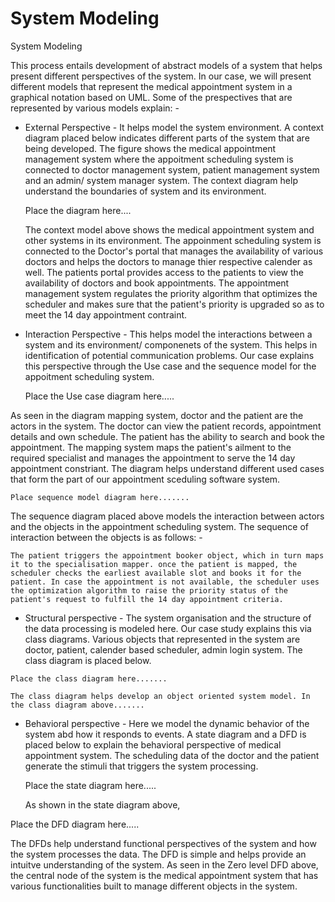 # System Modeling


System Modeling

This process entails development of abstract models of a system that helps present different perspectives of the system. In our case, we will present different models that represent the medical appointment system in a graphical notation based on UML. Some of the prespectives that are represented by various models explain: -

* External Perspective - It helps model the system environment. A context diagram placed below indicates different parts of the system that are being developed. The figure shows the medical appointment management system where the appoitment scheduling system is connected to doctor management system, patient management system and an admin/ system manager system. The context diagram help understand the boundaries of system and its environment.

  Place the diagram here....

  The context model above shows the medical appointment system and other systems in its environment. The appoinment scheduling system is connected to the Doctor's portal that manages the availability of various doctors and helps the doctors to manage thier respective calender as well. The patients portal provides access to the patients to view the availability of doctors and book appointments. The appointment management system regulates the priority algorithm that optimizes the scheduler and makes sure that the patient's priority is upgraded so as to meet the 14 day appointment contraint.
* Interaction Perspective - This helps model the interactions between a system and its environment/ componenets of the system. This helps in identification of potential communication problems. Our case explains this perspective through the Use case and the sequence model for the appoitment scheduling system.

  Place the Use case diagram here.....



As seen in the diagram mapping system, doctor and the patient are the actors in the system. The 		doctor can view the patient records, appointment details and own schedule. The patient has the ability to search and book the appointment. The mapping system maps the patient's ailment to the required specialist and manages the appointment to serve the 14 day appointment constriant. The diagram helps understand different used cases that form the part of our appointment sceduling software system.

```
Place sequence model diagram here.......
```


The sequence diagram placed above models the interaction between actors and the objects in the appointment scheduling system. The sequence of interaction between the objects is as follows: -

```
The patient triggers the appointment booker object, which in turn maps it to the specialisation mapper. once the patient is mapped, the scheduler checks the earliest available slot and books it for the patient. In case the appointment is not available, the scheduler uses the optimization algorithm to raise the priority status of the patient's request to fulfill the 14 day appointment criteria.
```


* Structural perspective - The system organisation and the structure of the data processing is modeled here. Our case study explains this via class diagrams. Various objects that represented in the system are doctor, patient, calender based scheduler, admin login system. The class diagram is placed below.


```
Place the class diagram here.......
```


```
The class diagram helps develop an object oriented system model. In the class diagram above.......
```


* Behavioral perspective - Here we model the dynamic behavior of the system abd how it responds to events. A state diagram and a DFD is placed below to explain the behavioral perspective of medical appointment system. The scheduling data of the doctor and the patient generate the stimuli that triggers the system processing.

  Place the state diagram here.....

  As shown in the state diagram above,



Place the DFD diagram here.....

The DFDs help understand functional perspectives of the system and how the system processes the data. The DFD is simple and helps provide an intuitve understanding of the system. As seen in the Zero level DFD above, the central node of the system is the medical appointment system that has various functionalities built to manage different objects in the system.
